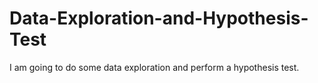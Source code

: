 # Data-Exploration-and-Hypothesis-Test

I am going to do some data exploration and perform a hypothesis test.
